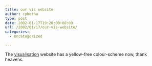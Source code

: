 ```yaml
---
title: our vis website
author: cpbotha
type: post
date: 2002-01-17T19:20:00+00:00
url: /2002/01/17/our-vis-website/
categories:
  - Uncategorized

---
```

The [visualisation][1] website has a yellow-free colour-scheme now, thank heavens.

 [1]: http://visualisation.tudelft.nl/